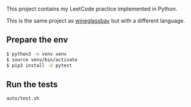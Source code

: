 This project contains my LeetCode practice implemented in Python.

This is the same project as [wineglassbay](https://github.com/nkcoder/wineglassbay) but with a different language.

## Prepare the env

```bash
$ python3 -m venv venv
$ source venv/bin/activate
$ pip3 install -U pytest
```

## Run the tests

```bash
auto/test.sh
```